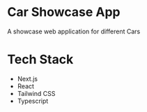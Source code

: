 # Car Showcase App
  A showcase web application for different Cars

# Tech Stack
- Next.js
- React
- Tailwind CSS
- Typescript
